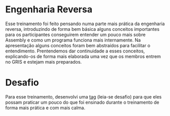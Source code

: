 # Engenharia Reversa
Esse treinamento foi feito pensando numa parte mais prática da engenharia reversa, introduzindo de forma bem básica alguns conceitos importantes para os participantes conseguirem entender um pouco mais sobre Assembly e como um programa funciona mais internamente. Na apresentação alguns conceitos foram bem abstraídos para facilitar o entendimento. Prentendemos dar continuidade a esses conceitos, explicando-os de forma mais elaborada uma vez que os membros entrem no GRIS e estejam mais preparados.

# Desafio
Para esse treinamento, desenvolvi uma [tag](../tag) (leia-se desafio) para que eles possam praticar um pouco do que foi ensinado durante o treinamento de forma mais prática e com mais calma. 
